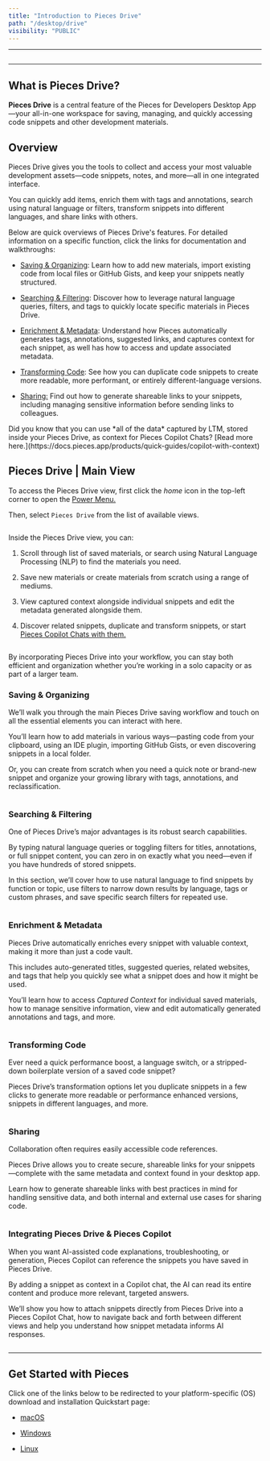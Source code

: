 ```yaml
---
title: "Introduction to Pieces Drive"
path: "/desktop/drive"
visibility: "PUBLIC"
---
```

***

<Image src="https://storage.googleapis.com/hashnode_product_documentation_assets/desktop_app_assets/pfd_docs_figmas/pieces_drive.png" alt="" align="center" fullwidth="true" />

***

## What is Pieces Drive?

**Pieces Drive** is a central feature of the Pieces for Developers Desktop App—your all-in-one workspace for saving, managing, and quickly accessing code snippets and other development materials. 

## Overview

Pieces Drive gives you the tools to collect and access your most valuable development assets—code snippets, notes, and more—all in one integrated interface.

You can quickly add items, enrich them with tags and annotations, search using natural language or filters, transform snippets into different languages, and share links with others.

Below are quick overviews of Pieces Drive's features. For detailed information on a specific function, click the links for documentation and walkthroughs:

* [Saving & Organizing](https://docs.pieces.app/products/desktop/drive/save-and-organize): Learn how to add new materials, import existing code from local files or GitHub Gists, and keep your snippets neatly structured.

- [Searching & Filtering](https://docs.pieces.app/products/desktop/drive/search-and-filter): Discover how to leverage natural language queries, filters, and tags to quickly locate specific materials in Pieces Drive.

- [Enrichment & Metadata](https://docs.pieces.app/products/desktop/drive/enrichment-and-metadata): Understand how Pieces automatically generates tags, annotations, suggested links, and captures context for each snippet, as well has how to access and update associated metadata.

- [Transforming Code](https://docs.pieces.app/products/desktop/drive/transforming-code): See how you can duplicate code snippets to create more readable, more performant, or entirely different-language versions.

- [Sharing:](https://docs.pieces.app/products/desktop/drive/sharing) Find out how to generate shareable links to your snippets, including managing sensitive information before sending links to colleagues.

<Callout type="tip">
  Did you know that you can use *all of the data* captured by LTM, stored inside your Pieces Drive, as context for Pieces Copilot Chats? [Read more here.](https://docs.pieces.app/products/quick-guides/copilot-with-context)
</Callout>

## Pieces Drive | Main View

To access the Pieces Drive view, first click the *home* icon in the top-left corner to open the [Power Menu.](https://docs.pieces.app/products/desktop/actions/power-menu)

Then, select `Pieces Drive` from the list of available views.

<Image src="https://storage.googleapis.com/hashnode_product_documentation_assets/desktop_app_assets/pieces_drive/pieces_drive_MAIN/gifs/opening_pieces_drive_overview.gif" alt="" align="center" fullwidth="true" />

Inside the Pieces Drive view, you can:

1. Scroll through list of saved materials, or search using Natural Language Processing (NLP) to find the materials you need.

2. Save new materials or create materials from scratch using a range of mediums.

3. View captured context alongside individual snippets and edit the metadata generated alongside them.

4. Discover related snippets, duplicate and transform snippets, or start [Pieces Copilot Chats with them.](https://docs.pieces.app/products/desktop/copilot/integration#enriching-chats-with-ltm-2-context)

<Image src="https://storage.googleapis.com/hashnode_product_documentation_assets/desktop_app_assets/pieces_drive/pieces_drive_MAIN/pieces_drive_main_view.png" alt="" align="center" fullwidth="true" />

By incorporating Pieces Drive into your workflow, you can stay both efficient and organization whether you’re working in a solo capacity or as part of a larger team.

### Saving & Organizing

We’ll walk you through the main Pieces Drive saving workflow and touch on all the essential elements you can interact with here.

You’ll learn how to add materials in various ways—pasting code from your clipboard, using an IDE plugin, importing GitHub Gists, or even discovering snippets in a local folder.

Or, you can create from scratch when you need a quick note or brand-new snippet and organize your growing library with tags, annotations, and reclassification.

<Image src="https://storage.googleapis.com/hashnode_product_documentation_assets/desktop_app_assets/pieces_drive/pieces_drive_MAIN/gifs/saving_and_organizing_snippet_creation_demo.gif" alt="" align="center" fullwidth="true" />

### Searching & Filtering

One of Pieces Drive’s major advantages is its robust search capabilities.

By typing natural language queries or toggling filters for titles, annotations, or full snippet content, you can zero in on exactly what you need—even if you have hundreds of stored snippets.

In this section, we’ll cover how to use natural language to find snippets by function or topic, use filters to narrow down results by language, tags or custom phrases, and save specific search filters for repeated use.

<Image src="https://storage.googleapis.com/hashnode_product_documentation_assets/desktop_app_assets/pieces_drive/pieces_drive_MAIN/gifs/searching_filtering_pieces_drive_parent_page.gif" alt="" align="center" fullwidth="true" />

### Enrichment & Metadata

Pieces Drive automatically enriches every snippet with valuable context, making it more than just a code vault.

This includes auto-generated titles, suggested queries, related websites, and tags that help you quickly see what a snippet does and how it might be used.

You’ll learn how to access *Captured Context* for individual saved materials, how to manage sensitive information, view and edit automatically generated annotations and tags, and more.

<Image src="https://storage.googleapis.com/hashnode_product_documentation_assets/desktop_app_assets/pieces_drive/pieces_drive_MAIN/enrichment_metadata_pieces_drive_parent_page.png" alt="" align="center" fullwidth="true" />

### Transforming Code

Ever need a quick performance boost, a language switch, or a stripped-down boilerplate version of a saved code snippet?

Pieces Drive’s transformation options let you duplicate snippets in a few clicks to generate more readable or performance enhanced versions, snippets in different languages, and more.

<Image src="https://storage.googleapis.com/hashnode_product_documentation_assets/desktop_app_assets/pieces_drive/pieces_drive_MAIN/ransforming_code_pieces_drive_parent.png" alt="" align="center" fullwidth="true" />

### Sharing

Collaboration often requires easily accessible code references.

Pieces Drive allows you to create secure, shareable links for your snippets—complete with the same metadata and context found in your desktop app.

Learn how to generate shareable links with best practices in mind for handling sensitive data, and both internal and external use cases for sharing code.

<Image src="https://storage.googleapis.com/hashnode_product_documentation_assets/desktop_app_assets/pieces_drive/pieces_drive_MAIN/sharing_pieces_drive_parent_page.png" alt="" align="center" fullwidth="true" />

### Integrating Pieces Drive & Pieces Copilot

When you want AI-assisted code explanations, troubleshooting, or generation, Pieces Copilot can reference the snippets you have saved in Pieces Drive.

By adding a snippet as context in a Copilot chat, the AI can read its entire content and produce more relevant, targeted answers.

We’ll show you how to attach snippets directly from Pieces Drive into a Pieces Copilot Chat, how to navigate back and forth between different views and help you understand how snippet metadata informs AI responses.

<Image src="https://storage.googleapis.com/hashnode_product_documentation_assets/desktop_app_assets/pieces_drive/pieces_drive_MAIN/gifs/integrating_drive_copilot_parent_page.gif" alt="" align="center" fullwidth="true" />

***

## Get Started with Pieces

Click one of the links below to be redirected to your platform-specific (OS) download and installation Quickstart page:

* [macOS](https://docs.pieces.app/products/meet-pieces/macos-installation-guide)

* [Windows](https://docs.pieces.app/products/meet-pieces/windows-installation-guide)

* [Linux](https://docs.pieces.app/products/meet-pieces/linux-installation-guide)
